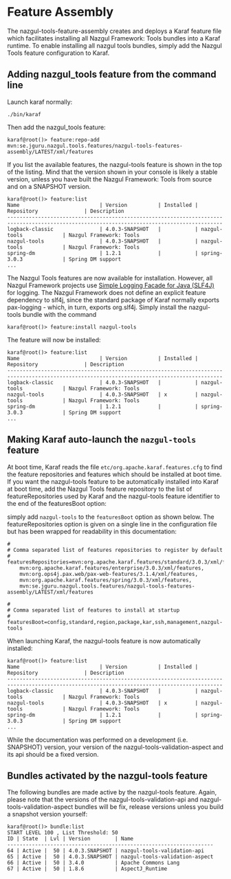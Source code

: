 # Feature Assembly

The nazgul-tools-feature-assembly creates and deploys a Karaf feature file which facilitates installing
all Nazgul Framework: Tools bundles into a Karaf runtime. To enable installing all nazgul tools bundles,
simply add the Nazgul Tools feature configuration to Karaf.

## Adding nazgul_tools feature from the command line

Launch karaf normally:

    ./bin/karaf
    
Then add the nazgul_tools feature:

    karaf@root()> feature:repo-add mvn:se.jguru.nazgul.tools.features/nazgul-tools-features-assembly/LATEST/xml/features

If you list the available features, the nazgul-tools feature is shown in the top of the listing. Mind that 
the version shown in your console is likely a stable version, unless you have built the Nazgul Framework: Tools from 
source and on a SNAPSHOT version.

    karaf@root()> feature:list
    Name                          | Version          | Installed | Repository               | Description
    --------------------------------------------------------------------------------------------------------------------------------------------
    logback-classic               | 4.0.3-SNAPSHOT   |           | nazgul-tools             | Nazgul Framework: Tools
    nazgul-tools                  | 4.0.3-SNAPSHOT   |           | nazgul-tools             | Nazgul Framework: Tools
    spring-dm                     | 1.2.1            |           | spring-3.0.3             | Spring DM support
    ...

The Nazgul Tools features are now available for installation. However, all Nazgul Framework projects use 
[Simple Logging Facade for Java (SLF4J)](http://www.slf4j.org) for logging. The Nazgul Framework does not define an 
explicit feature dependency to slf4j, since the standard package of Karaf normally exports pax-logging - which, in turn,
exports org.slf4j. Simply install the nazgul-tools bundle with the command

    karaf@root()> feature:install nazgul-tools
    
The feature will now be installed:
    
    karaf@root()> feature:list
    Name                          | Version          | Installed | Repository               | Description
    --------------------------------------------------------------------------------------------------------------------------------------------
    logback-classic               | 4.0.3-SNAPSHOT   |           | nazgul-tools             | Nazgul Framework: Tools
    nazgul-tools                  | 4.0.3-SNAPSHOT   | x         | nazgul-tools             | Nazgul Framework: Tools
    spring-dm                     | 1.2.1            |           | spring-3.0.3             | Spring DM support
    ...
    
## Making Karaf auto-launch the `nazgul-tools` feature

At boot time, Karaf reads the file `etc/org.apache.karaf.features.cfg` to find the feature repositories and features
which should be installed at boot time. If you want the nazgul-tools feature to be automatically installed into Karaf
at boot time, add the Nazgul Tools feature repository to the list of featureRepositories used by Karaf and the 
nazgul-tools feature identifier to the end of the featuresBoot option:  

simply add `nazgul-tools` to the `featuresBoot` option as shown below. The featureRepositories option is given on a 
single line in the configuration file but has been wrapped for readability in this documentation:
 
    #
    # Comma separated list of features repositories to register by default
    #
    featuresRepositories=mvn:org.apache.karaf.features/standard/3.0.3/xml/features,
        mvn:org.apache.karaf.features/enterprise/3.0.3/xml/features,
        mvn:org.ops4j.pax.web/pax-web-features/3.1.4/xml/features,
        mvn:org.apache.karaf.features/spring/3.0.3/xml/features,
        mvn:se.jguru.nazgul.tools.features/nazgul-tools-features-assembly/LATEST/xml/features
    
    #
    # Comma separated list of features to install at startup
    #
    featuresBoot=config,standard,region,package,kar,ssh,management,nazgul-tools
    
When launching Karaf, the nazgul-tools feature is now automatically installed:
    
    karaf@root()> feature:list
    Name                          | Version          | Installed | Repository               | Description
    --------------------------------------------------------------------------------------------------------------------------------------------
    logback-classic               | 4.0.3-SNAPSHOT   |           | nazgul-tools             | Nazgul Framework: Tools
    nazgul-tools                  | 4.0.3-SNAPSHOT   | x         | nazgul-tools             | Nazgul Framework: Tools
    spring-dm                     | 1.2.1            |           | spring-3.0.3             | Spring DM support
    ...

While the documentation was performed on a development (i.e. SNAPSHOT) version, your version of the
nazgul-tools-validation-aspect and its api should be a fixed version.

## Bundles activated by the nazgul-tools feature

The following bundles are made active by the nazgul-tools feature. Again, please note that the versions of the 
nazgul-tools-validation-api and nazgul-tools-validation-aspect bundles will be fix, release versions unless you
build a snapshot version yourself:

    karaf@root()> bundle:list
    START LEVEL 100 , List Threshold: 50
    ID | State  | Lvl | Version        | Name
    -------------------------------------------------------------------
    64 | Active |  50 | 4.0.3.SNAPSHOT | nazgul-tools-validation-api
    65 | Active |  50 | 4.0.3.SNAPSHOT | nazgul-tools-validation-aspect
    66 | Active |  50 | 3.4.0          | Apache Commons Lang
    67 | Active |  50 | 1.8.6          | AspectJ_Runtime
    
    